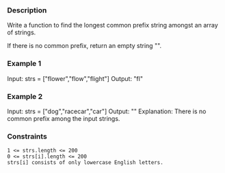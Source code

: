 ### Description
Write a function to find the longest common prefix string amongst an array of strings.

If there is no common prefix, return an empty string "".

### Example 1

Input: strs = ["flower","flow","flight"]
Output: "fl"

### Example 2

Input: strs = ["dog","racecar","car"]
Output: ""
Explanation: There is no common prefix among the input strings.

### Constraints

    1 <= strs.length <= 200
    0 <= strs[i].length <= 200
    strs[i] consists of only lowercase English letters.

